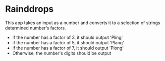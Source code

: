 # Rainddrops



This app takes an input as a number and converts it to a selection of strings determined number's factors.

- if the number has a factor of 3, it should output 'Pling'
- if the number has a factor of 5, it should output 'Plang'
- if the number has a factor of 7, it should output 'Plong'
- Otherwise, the number's digits should be output